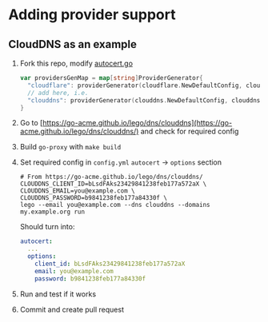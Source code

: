 # Adding provider support

## **CloudDNS** as an example

1. Fork this repo, modify [autocert.go](../src/go-proxy/autocert.go#L305)

   ```go
   var providersGenMap = map[string]ProviderGenerator{
     "cloudflare": providerGenerator(cloudflare.NewDefaultConfig, cloudflare.NewDNSProviderConfig),
     // add here, i.e.
     "clouddns": providerGenerator(clouddns.NewDefaultConfig, clouddns.NewDNSProviderConfig),
   }
   ```

2. Go to [https://go-acme.github.io/lego/dns/clouddns](https://go-acme.github.io/lego/dns/clouddns/) and check for required config

3. Build `go-proxy` with `make build`

4. Set required config in `config.yml` `autocert` -> `options` section

   ```shell
   # From https://go-acme.github.io/lego/dns/clouddns/
   CLOUDDNS_CLIENT_ID=bLsdFAks23429841238feb177a572aX \
   CLOUDDNS_EMAIL=you@example.com \
   CLOUDDNS_PASSWORD=b9841238feb177a84330f \
   lego --email you@example.com --dns clouddns --domains my.example.org run
   ```

   Should turn into:

   ```yaml
   autocert:
     ...
     options:
       client_id: bLsdFAks23429841238feb177a572aX
       email: you@example.com
       password: b9841238feb177a84330f
   ```

5. Run and test if it works
6. Commit and create pull request
